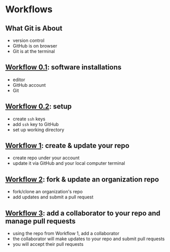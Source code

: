 # Workflows

## What Git is About
- version control
- GitHub is on browser
- Git is at the terminal

## [Workflow 0.1](w_0_1_setup.md): software installations
- editor
- GitHub account
- Git 

## [Workflow 0.2](w_0_2_setup.md): setup
- create `ssh` keys
- add `ssh` key to GitHub
- set up working directory

## [Workflow 1](w_1_create_update_myrepo.md): create & update your repo
- create repo under your account
- update it via GitHub and your local computer terminal

## [Workflow 2](w_2_pull_request_org_repo.md): fork & update an organization repo 
- fork/clone an organization's repo
- add updates and submit a pull request

## [Workflow 3](w_3_collaborating.md): add a collaborator to your repo and manage pull requests
- using the repo from Workflow 1, add a collaborator
- the collaborator will make updates to your repo and submit pull requests
- you will accept their pull requests
